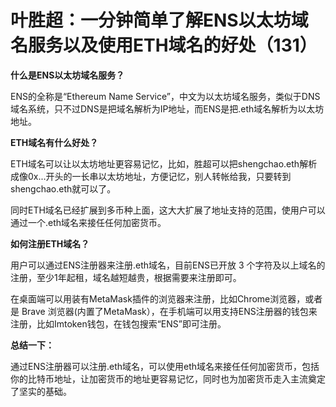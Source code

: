 # 叶胜超：一分钟简单了解ENS以太坊域名服务以及使用ETH域名的好处（131）



**什么是ENS以太坊域名服务？**



ENS的全称是“Ethereum Name Service”，中文为以太坊域名服务，类似于DNS域名系统，只不过DNS是把域名解析为IP地址，而ENS是把.eth域名解析为以太坊地址。



**ETH域名有什么好处？**



ETH域名可以让以太坊地址更容易记忆，比如，胜超可以把shengchao.eth解析成像0x...开头的一长串以太坊地址，方便记忆，别人转帐给我，只要转到shengchao.eth就可以了。



同时ETH域名已经扩展到多币种上面，这大大扩展了地址支持的范围，使用户可以通过一个.eth域名来接任任何加密货币。





**如何注册ETH域名？**



用户可以通过ENS注册器来注册.eth域名，目前ENS已开放 3 个字符及以上域名的注册，至少1年起租，域名越短越贵，根据需要来注册即可。





在桌面端可以用装有MetaMask插件的浏览器来注册，比如Chrome浏览器，或者是 Brave 浏览器(内置了MetaMask），在手机端可以用支持ENS注册器的钱包来注册，比如Imtoken钱包，在钱包搜索“ENS”即可注册。





**总结一下：**



通过ENS注册器可以注册.eth域名，可以使用eth域名来接任任何加密货币，包括你的比特币地址，让加密货币的地址更容易记忆，同时也为加密货币走入主流奠定了坚实的基础。
